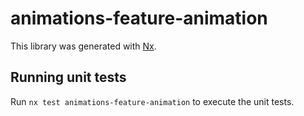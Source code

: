 # animations-feature-animation

This library was generated with [Nx](https://nx.dev).

## Running unit tests

Run `nx test animations-feature-animation` to execute the unit tests.
